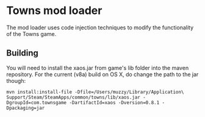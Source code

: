 Towns mod loader
================

The mod loader uses code injection techniques to modify the functionality of the Towns game.

Building
--------

You will need to install the xaos.jar from game's lib folder into the maven repository.
For the current (v8a) build on OS X, do change the path to the jar though:

	mvn install:install-file -Dfile=/Users/muzzy/Library/Application\ Support/Steam/SteamApps/common/towns/lib/xaos.jar -DgroupId=com.townsgame -DartifactId=xaos -Dversion=0.8.1 -Dpackaging=jar

